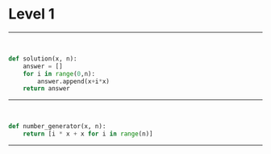 # Level 1

---

​																									




```python
def solution(x, n):
    answer = []
    for i in range(0,n):
        answer.append(x+i*x)
    return answer
```

---

​												

```python
def number_generator(x, n):
    return [i * x + x for i in range(n)]
```

---



```python

```

